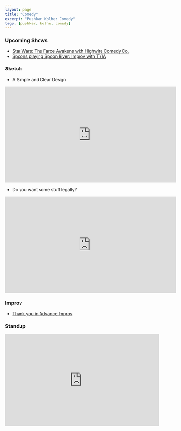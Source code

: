 ```yaml
---
layout: page
title: "Comedy"
excerpt: "Pushkar Kolhe: Comedy"
tags: [pushkar, kolhe, comedy]
---
```


### Upcoming Shows

* [Star Wars: The Farce Awakens with Highwire Comedy Co.](https://www.facebook.com/events/905906502827729/)
* [Spoons playing Spoon River: Improv with TYIA](http://thankyouinadvanceimprov.com/shows/)

### Sketch

* A Simple and Clear Design

<iframe width="560" height="315" src="https://www.youtube.com/embed/HensP0odqJU" frameborder="0" allowfullscreen></iframe>

* Do you want some stuff legally?

<iframe width="560" height="315" src="https://www.youtube.com/embed/fh_HKDdoM_U" frameborder="0" allowfullscreen></iframe>

### Improv

* [Thank you in Advance Improv](http://thankyouinadvanceimprov.com/).

### Standup

<iframe width="100%" height="300" scrolling="no" frameborder="no" src="https://w.soundcloud.com/player/?url=https%3A//api.soundcloud.com/tracks/236375306&amp;auto_play=false&amp;hide_related=false&amp;show_comments=true&amp;show_user=true&amp;show_reposts=false&amp;visual=true"></iframe>
